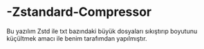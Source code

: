 # -Zstandard-Compressor
Bu yazılım Zstd ile txt bazındaki büyük dosyaları sıkıştırıp boyutunu küçültmek amacı ile benim tarafımdan yapılmıştır.
